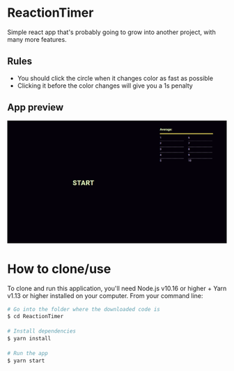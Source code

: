 # ReactionTimer
Simple react app that's probably going to grow into another project, with many more features.

## Rules
- You should click the circle when it changes color as fast as possible
- Clicking it before the color changes will give you a 1s penalty

## App preview
<img src="https://github.com/jotavcoelho/ReactionTimer/blob/master/reactiontimer.gif?raw=true" width="800">

# How to clone/use
To clone and run this application, you'll need Node.js v10.16 or higher + Yarn v1.13 or higher installed on your computer. From your command line:
```bash
# Go into the folder where the downloaded code is
$ cd ReactionTimer

# Install dependencies
$ yarn install

# Run the app
$ yarn start
```

